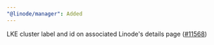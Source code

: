 ```yaml
---
"@linode/manager": Added
---
```


LKE cluster label and id on associated Linode's details page ([#11568](https://github.com/linode/manager/pull/11568))
